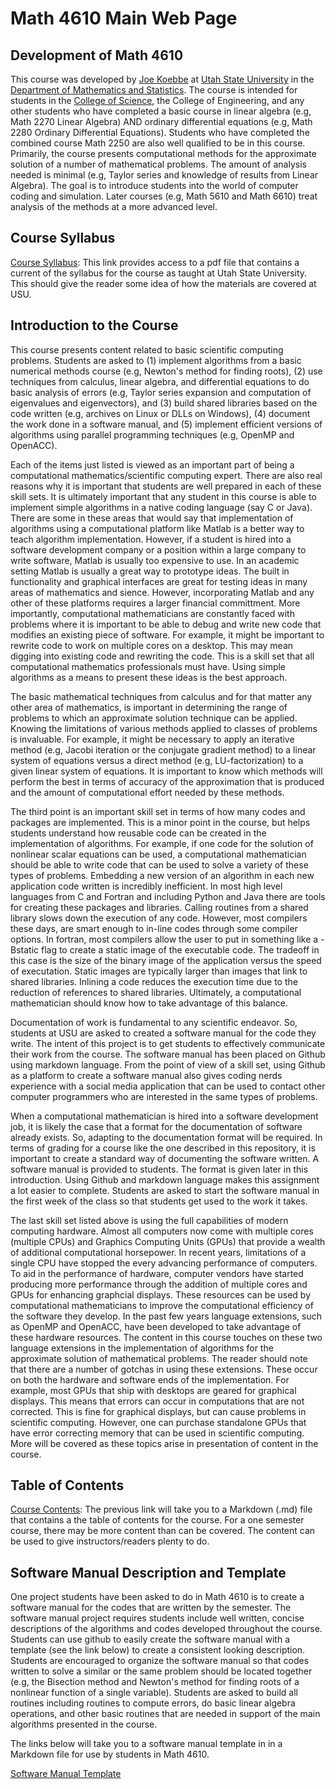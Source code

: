 # Math 4610 Main Web Page

## Development of Math 4610

This course was developed by [Joe Koebbe](http://www.math.usu.edu/~koebbe) at [Utah State University](http://www.usu.edu)
in the [Department of Mathematics and Statistics](http://www.math.usu.edu/). The course is
intended for students in the [College of Science](https://www.usu.edu/science), the College of Engineering, and any other
students who have completed a basic course in linear algebra (e.g, Math 2270 Linear Algebra) AND ordinary differential
equations (e.g, Math 2280 Ordinary Differential Equations). Students who have completed the combined course Math 2250
are also well qualified to be in this course. Primarily, the course presents computational methods for the approximate solution 
of a number of mathematical problems. The amount of analysis needed is minimal (e.g, Taylor series and knowledge of results from 
Linear Algebra). The goal is to introduce students into the world of computer coding and simulation. Later courses (e.g,
Math 5610 and Math 6610) treat analysis of the methods at a more advanced level.

## Course Syllabus

[Course Syllabus](https://jvkoebbe.github.io/math4610/syllabus.pdf): This link provides access to a pdf file that contains a
current of the syllabus for the course as taught at Utah State University. This should give the reader some idea of how the
materials are covered at USU.

## Introduction to the Course

This course presents content related to basic scientific computing problems. Students are asked to (1) implement algorithms
from a basic numerical methods course (e.g, Newton's method for finding roots), (2) use techniques from calculus, linear
algebra, and differential equations to do basic analysis of errors (e.g, Taylor series expansion and computation of
eigenvalues and eigenvectors), and (3) build shared libraries based on the code written (e.g, archives on Linux or DLLs on
Windows), (4) document the work done in a software manual, and (5) implement efficient versions of algorithms using parallel
programming techniques (e.g, OpenMP and OpenACC).

Each of the items just listed is viewed as an important part of being a computational mathematics/scientific computing expert.
There are also real reasons why it is important that students are well prepared in each of these skill sets. It is ultimately
important that any student in this course is able to implement simple algorithms in a native coding language (say C or Java). 
There are some in these areas that would say that implementation of algorithms using a computational platform like Matlab is a 
better way to teach algorithm implementation. However, if a student is hired into a software development company or a position 
within a large company to write software, Matlab is usually too expensive to use. In an academic setting Matlab is usually a 
great way to prototype ideas. The built in functionality and graphical interfaces are great for testing ideas in many areas of 
mathematics and sience. However, incorporating Matlab and any other of these platforms requires a larger financial committment. 
More importantly, computational mathematicians are constantly faced with problems where it is important to be able to debug and
write new code that modifies an existing piece of software. For example, it might be important to rewrite code to work on
multiple cores on a desktop. This may mean digging into existing code and rewriting the code. This is a skill set that all
computational mathematics professionals must have. Using simple algorithms as a means to present these ideas is the best
approach.

The basic mathematical techniques from calculus and for that matter any other area of mathematics, is important in determining
the range of problems to which an approximate solution technique can be applied. Knowing the limitations of various methods
applied to classes of problems is invaluable. For example, it might be necessary to apply an iterative method (e.g, Jacobi
iteration or the conjugate gradient method) to a linear system of equations versus a direct method (e.g, LU-factorization) to
a given linear system of equations. It is important to know which methods will perform the best in terms of accuracy of the
approximation that is produced and the amount of computational effort needed by these methods.

The third point is an important skill set in terms of how many codes and packages are implemented. This is a minor point in
the course, but helps students understand how reusable code can be created in the implementation of algorithms. For example, if
one code for the solution of nonlinear scalar equations can be used, a computational mathematician should be able to write code
that can be used to solve a variety of these types of problems. Embedding a new version of an algorithm in each new application
code written is incredibly inefficient. In most high level languages from C and Fortran and including Python and Java there are
tools for creating these packages and libraries. Calling routines from a shared library slows down the execution of any code.
However, most compilers these days, are smart enough to in-line codes through some compiler options. In fortran, most compilers
allow the user to put in something like a -Bstatic flag to create a static image of the executable code. The tradeoff in this
case is the size of the binary image of the application versus the speed of executation. Static images are typically larger than
images that link to shared libraries. Inlining a code reduces the execution time due to the reduction of references to shared
libraries. Ultimately, a computational mathematician should know how to take advantage of this balance.

Documentation of work is fundamental to any scientific endeavor. So, students at USU are asked to created a software manual for
the code they write. The intent of this project is to get students to effectively communicate their work from the course. The
software manual has been placed on Github using markdown language. From the point of view of a skill set, using Github as a
platform to create a software manual also gives coding nerds experience with a social media application that can be used to
contact other computer programmers who are interested in the same types of problems.

When a computational mathematician is hired into a software development job, it is likely the case that a format for the 
documentation of software already exists. So, adapting to the documentation format will be required. In terms of grading for
a course like the one described in this repository, it is important to create a standard way of documenting the software
written. A software manual is provided to students. The format is given later in this introduction. Using Github and markdown
language makes this assignment a lot easier to complete. Students are asked to start the software manual in the first week of
the class so that students get used to the work it takes.

The last skill set listed above is using the full capabilities of modern computing hardware. Almost all computers now come with
multiple cores (multiple CPUs) and Graphics Computing Units (GPUs) that provide a wealth of additional computational horsepower.
In recent years, limitations of a single CPU have stopped the every advancing performance of computers. To aid in the
performance of hardware, computer vendors have started producing more performance through the addition of multiple cores and
GPUs for enhancing graphcial displays. These resources can be used by computational mathematicians to improve the computational
efficiency of the software they develop. In the past few years language extensions, such as OpenMP and OpenACC, have been
developed to take advantage of these hardware resources. The content in this course touches on these two language extensions in
the implementation of algorithms for the approximate solution of mathematical problems. The reader should note that there are a
number of gotchas in using these extensions. These occur on both the hardware and software ends of the implementation. For
example, most GPUs that ship with desktops are geared for graphical displays. This means that errors can occur in computations
that are not corrected. This is fine for graphical displays, but can cause problems in scientific computing. However, one can
purchase standalone GPUs that have error correcting memory that can be used in scientific computing. More will be covered as
these topics arise in presentation of content in the course.

## Table of Contents

[Course Contents](https://jvkoebbe.github.io/math4610/frontMatter/tableOfContents): The previous link will take you to a
Markdown (.md) file that contains a the table of contents for the course. For a one semester course, there may be more content
than can be covered. The content can be used to give instructors/readers plenty to do.

## Software Manual Description and Template

One project students have been asked to do in Math 4610 is to create a software manual for the codes that are written by the
semester. The software manual project requires students include well written, concise descriptions of the algorithms and codes
developed throughout the course. Students can use github to easily create the software manual with a template (see the link
below) to create a consistent looking description. Students are encouraged to organize the software manual so that codes
written to solve a similar or the same problem should be located together (e.g, the Bisection method and Newton's method for
finding roots of a nonlinear function of a single variable). Students are asked to build all routines including routines to
compute errors, do basic linear algebra operations, and other basic routines that are needed in support of the main algorithms
presented in the course.

The links below will take you to a software manual template in in a Markdown file for use by students in Math 4610.

[Software Manual Template](https://jvkoebbe.github.io/math4610/appendix02/softwareManualTemplate)

